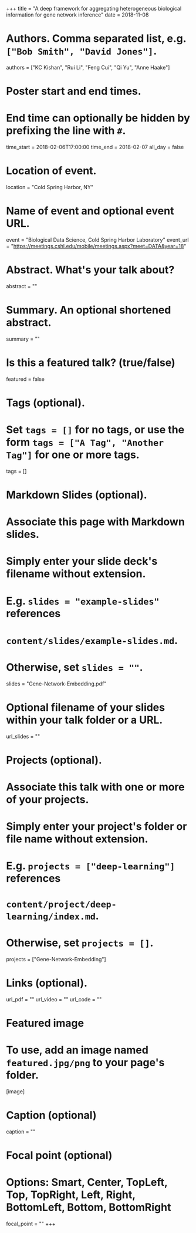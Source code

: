+++
title = "A deep framework for aggregating heterogeneous biological information for gene network inference"
date = 2018-11-08

# Authors. Comma separated list, e.g. `["Bob Smith", "David Jones"]`.
authors = ["KC Kishan", "Rui Li", "Feng Cui", "Qi Yu", "Anne Haake"]

# Poster start and end times.
#   End time can optionally be hidden by prefixing the line with `#`.
time_start = 2018-02-06T17:00:00
time_end = 2018-02-07
all_day = false

# Location of event.
location = "Cold Spring Harbor, NY"

# Name of event and optional event URL.
event = "Biological Data Science, Cold Spring Harbor Laboratory"
event_url = "https://meetings.cshl.edu/mobile/meetings.aspx?meet=DATA&year=18"

# Abstract. What's your talk about?
abstract = ""

# Summary. An optional shortened abstract.
summary = ""

# Is this a featured talk? (true/false)
featured = false

# Tags (optional).
#   Set `tags = []` for no tags, or use the form `tags = ["A Tag", "Another Tag"]` for one or more tags.
tags = []

# Markdown Slides (optional).
#   Associate this page with Markdown slides.
#   Simply enter your slide deck's filename without extension.
#   E.g. `slides = "example-slides"` references 
#   `content/slides/example-slides.md`.
#   Otherwise, set `slides = ""`.
slides = "Gene-Network-Embedding.pdf"

# Optional filename of your slides within your talk folder or a URL.
url_slides = ""

# Projects (optional).
#   Associate this talk with one or more of your projects.
#   Simply enter your project's folder or file name without extension.
#   E.g. `projects = ["deep-learning"]` references 
#   `content/project/deep-learning/index.md`.
#   Otherwise, set `projects = []`.
projects = ["Gene-Network-Embedding"]

# Links (optional).
url_pdf = ""
url_video = ""
url_code = ""

# Featured image
# To use, add an image named `featured.jpg/png` to your page's folder. 
[image]
  # Caption (optional)
  caption = ""

  # Focal point (optional)
  # Options: Smart, Center, TopLeft, Top, TopRight, Left, Right, BottomLeft, Bottom, BottomRight
  focal_point = ""
+++



